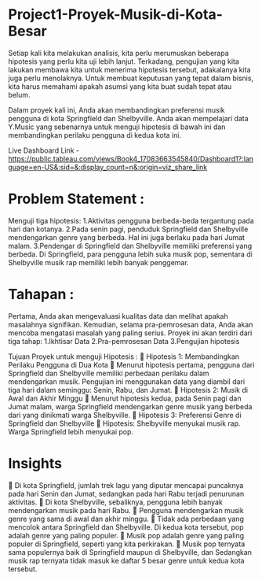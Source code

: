 # Project1-Proyek-Musik-di-Kota-Besar
Setiap kali kita melakukan analisis, kita perlu merumuskan beberapa hipotesis yang perlu kita uji lebih lanjut. Terkadang, pengujian yang kita lakukan membawa
kita untuk menerima hipotesis tersebut, adakalanya kita juga perlu menolaknya. Untuk membuat keputusan yang tepat dalam bisnis, kita harus memahami
apakah asumsi yang kita buat sudah tepat atau belum.

Dalam proyek kali ini, Anda akan membandingkan preferensi musik pengguna di kota Springfield dan Shelbyville. Anda akan mempelajari data Y.Music yang 
sebenarnya untuk menguji hipotesis di bawah ini dan membandingkan perilaku pengguna di kedua kota ini.

Live Dashboard Link - https://public.tableau.com/views/Book4_17083663545840/Dashboard1?:language=en-US&:sid=&:display_count=n&:origin=viz_share_link 

# Problem Statement : 
Menguji tiga hipotesis:
1.Aktivitas pengguna berbeda-beda tergantung pada hari dan kotanya.
2.Pada senin pagi, penduduk Springfield dan Shelbyville mendengarkan genre yang berbeda. Hal ini juga berlaku pada hari Jumat malam.
3.Pendengar di Springfield dan Shelbyville memiliki preferensi yang berbeda. Di Springfield, para pengguna lebih suka musik pop, sementara di Shelbyville musik
rap memiliki lebih banyak penggemar.

# Tahapan :
Pertama, Anda akan mengevaluasi kualitas data dan melihat apakah masalahnya signifikan. Kemudian, selama pra-pemrosesan data, Anda akan mencoba
mengatasi masalah yang paling serius.
Proyek ini akan terdiri dari tiga tahap:
1.Ikhtisar Data
2.Pra-pemrosesan Data
3.Pengujian hipotesis

Tujuan Proyek untuk menguji Hipotesis :
 Hipotesis 1: Membandingkan Perilaku Pengguna di Dua Kota
 Menurut hipotesis pertama, pengguna dari Springfield dan Shelbyville 
memiliki perbedaan perilaku dalam mendengarkan musik. Pengujian ini
menggunakan data yang diambil dari tiga hari dalam seminggu: Senin, 
Rabu, dan Jumat.
 Hipotesis 2: Musik di Awal dan Akhir Minggu
 Menurut hipotesis kedua, pada Senin pagi dan Jumat malam, warga
Springfield mendengarkan genre musik yang berbeda dari yang dinikmati
warga Shelbyville.
 Hipotesis 3: Preferensi Genre di Springfield dan Shelbyville
 Hipotesis: Shelbyville menyukai musik rap. Warga Springfield lebih menyukai
pop.

# Insights
 Di kota Springfield, jumlah trek lagu yang diputar mencapai puncaknya pada 
hari Senin dan Jumat, sedangkan pada hari Rabu terjadi penurunan aktivitas.
 Di kota Shelbyville, sebaliknya, pengguna lebih banyak mendengarkan musik
pada hari Rabu.
 Pengguna mendengarkan musik genre yang sama di awal dan akhir minggu.
 Tidak ada perbedaan yang mencolok antara Springfield dan Shelbyville. Di 
kedua kota tersebut, pop adalah genre yang paling populer.
 Musik pop adalah genre yang paling populer di Springfield, seperti yang kita
perkirakan.
 Musik pop ternyata sama populernya baik di Springfield maupun di Shelbyville, 
dan Sedangkan musik rap ternyata tidak masuk ke daftar 5 besar genre untuk
kedua kota tersebut.
